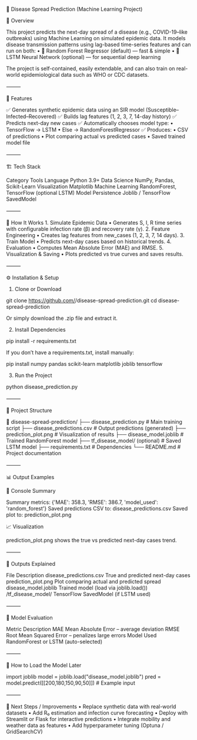 🧬 Disease Spread Prediction (Machine Learning Project)

📖 Overview

This project predicts the next-day spread of a disease (e.g., COVID-19–like outbreaks) using Machine Learning on simulated epidemic data.
It models disease transmission patterns using lag-based time-series features and can run on both:
	•	🔹 Random Forest Regressor (default) — fast & simple
	•	🔹 LSTM Neural Network (optional) — for sequential deep learning

The project is self-contained, easily extendable, and can also train on real-world epidemiological data such as WHO or CDC datasets.

⸻

🚀 Features

✅ Generates synthetic epidemic data using an SIR model (Susceptible–Infected–Recovered)
✅ Builds lag features (1, 2, 3, 7, 14-day history)
✅ Predicts next-day new cases
✅ Automatically chooses model type:
	•	TensorFlow → LSTM
	•	Else → RandomForestRegressor
✅ Produces:
	•	CSV of predictions
	•	Plot comparing actual vs predicted cases
	•	Saved trained model file

⸻

🏗 Tech Stack

Category	Tools
Language	Python 3.9+
Data Science	NumPy, Pandas, Scikit-Learn
Visualization	Matplotlib
Machine Learning	RandomForest, TensorFlow (optional LSTM)
Model Persistence	Joblib / TensorFlow SavedModel


⸻

🧠 How It Works
	1.	Simulate Epidemic Data
	•	Generates S, I, R time series with configurable infection rate (β) and recovery rate (γ).
	2.	Feature Engineering
	•	Creates lag features from new_cases (1, 2, 3, 7, 14 days).
	3.	Train Model
	•	Predicts next-day cases based on historical trends.
	4.	Evaluation
	•	Computes Mean Absolute Error (MAE) and RMSE.
	5.	Visualization & Saving
	•	Plots predicted vs true curves and saves results.

⸻

⚙ Installation & Setup

1. Clone or Download

git clone https://github.com/<your-username>/disease-spread-prediction.git
cd disease-spread-prediction

Or simply download the .zip file and extract it.

2. Install Dependencies

pip install -r requirements.txt

If you don’t have a requirements.txt, install manually:

pip install numpy pandas scikit-learn matplotlib joblib tensorflow

3. Run the Project

python disease_prediction.py


⸻

📁 Project Structure

📂 disease-spread-prediction/
 ├── disease_prediction.py        # Main training script
 ├── disease_predictions.csv      # Output predictions (generated)
 ├── prediction_plot.png          # Visualization of results
 ├── disease_model.joblib         # Trained RandomForest model
 ├── tf_disease_model/ (optional) # Saved LSTM model
 ├── requirements.txt             # Dependencies
 └── README.md                    # Project documentation


⸻

📊 Output Examples

🧾 Console Summary

Summary metrics: {'MAE': 358.3, 'RMSE': 386.7, 'model_used': 'random_forest'}
Saved predictions CSV to: disease_predictions.csv
Saved plot to: prediction_plot.png

📈 Visualization

prediction_plot.png shows the true vs predicted next-day cases trend.

⸻

💾 Outputs Explained

File	Description
disease_predictions.csv	True and predicted next-day cases
prediction_plot.png	Plot comparing actual and predicted spread
disease_model.joblib	Trained model (load via joblib.load())
/tf_disease_model/	TensorFlow SavedModel (if LSTM used)


⸻

🧪 Model Evaluation

Metric	Description
MAE	Mean Absolute Error – average deviation
RMSE	Root Mean Squared Error – penalizes large errors
Model Used	RandomForest or LSTM (auto-selected)


⸻

🧩 How to Load the Model Later

import joblib
model = joblib.load("disease_model.joblib")
pred = model.predict([[200,180,150,90,50]])  # Example input


⸻

🔮 Next Steps / Improvements
	•	Replace synthetic data with real-world datasets
	•	Add R₀ estimation and infection curve forecasting
	•	Deploy with Streamlit or Flask for interactive predictions
	•	Integrate mobility and weather data as features
	•	Add hyperparameter tuning (Optuna / GridSearchCV)
